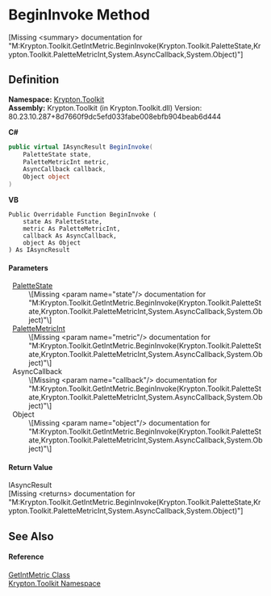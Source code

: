 # BeginInvoke Method


\[Missing &lt;summary&gt; documentation for "M:Krypton.Toolkit.GetIntMetric.BeginInvoke(Krypton.Toolkit.PaletteState,Krypton.Toolkit.PaletteMetricInt,System.AsyncCallback,System.Object)"\]



## Definition
**Namespace:** <a href="79d2eac2-21f4-54ff-7552-b20c33c30600.md">Krypton.Toolkit</a>  
**Assembly:** Krypton.Toolkit (in Krypton.Toolkit.dll) Version: 80.23.10.287+8d7660f9dc5efd033fabe008ebfb904beab6d444

**C#**
``` C#
public virtual IAsyncResult BeginInvoke(
	PaletteState state,
	PaletteMetricInt metric,
	AsyncCallback callback,
	Object object
)
```
**VB**
``` VB
Public Overridable Function BeginInvoke ( 
	state As PaletteState,
	metric As PaletteMetricInt,
	callback As AsyncCallback,
	object As Object
) As IAsyncResult
```



#### Parameters
<dl><dt>  <a href="93e626cd-00cf-240e-06c6-ab4d47e982ba.md">PaletteState</a></dt><dd>\[Missing &lt;param name="state"/&gt; documentation for "M:Krypton.Toolkit.GetIntMetric.BeginInvoke(Krypton.Toolkit.PaletteState,Krypton.Toolkit.PaletteMetricInt,System.AsyncCallback,System.Object)"\]</dd><dt>  <a href="add1c883-3c14-ed6e-05cf-668b87f7fd6d.md">PaletteMetricInt</a></dt><dd>\[Missing &lt;param name="metric"/&gt; documentation for "M:Krypton.Toolkit.GetIntMetric.BeginInvoke(Krypton.Toolkit.PaletteState,Krypton.Toolkit.PaletteMetricInt,System.AsyncCallback,System.Object)"\]</dd><dt>  AsyncCallback</dt><dd>\[Missing &lt;param name="callback"/&gt; documentation for "M:Krypton.Toolkit.GetIntMetric.BeginInvoke(Krypton.Toolkit.PaletteState,Krypton.Toolkit.PaletteMetricInt,System.AsyncCallback,System.Object)"\]</dd><dt>  Object</dt><dd>\[Missing &lt;param name="object"/&gt; documentation for "M:Krypton.Toolkit.GetIntMetric.BeginInvoke(Krypton.Toolkit.PaletteState,Krypton.Toolkit.PaletteMetricInt,System.AsyncCallback,System.Object)"\]</dd></dl>

#### Return Value
IAsyncResult  
\[Missing &lt;returns&gt; documentation for "M:Krypton.Toolkit.GetIntMetric.BeginInvoke(Krypton.Toolkit.PaletteState,Krypton.Toolkit.PaletteMetricInt,System.AsyncCallback,System.Object)"\]

## See Also


#### Reference
<a href="c03a8845-45ae-587f-15b0-bb76a6c9399b.md">GetIntMetric Class</a>  
<a href="79d2eac2-21f4-54ff-7552-b20c33c30600.md">Krypton.Toolkit Namespace</a>  
